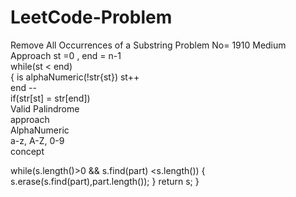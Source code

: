 # LeetCode-Problem
Remove All Occurrences of a Substring  Problem No= 1910  Medium
<br>
Approach  st =0 , end = n-1 
<br>
while(st &lt; end)
<br>
{ is alphaNumeric(!str{st})  st++
<br>
end --
<br>
if(str[st] = str[end])
<br> 
Valid Palindrome
<br>
approach 
<br>
AlphaNumeric 
<br>
a-z, A-Z, 0-9
<br>
concept


 while(s.length()>0 && s.find(part) <s.length())
        {
            s.erase(s.find(part),part.length());
        }
        return s;
}


